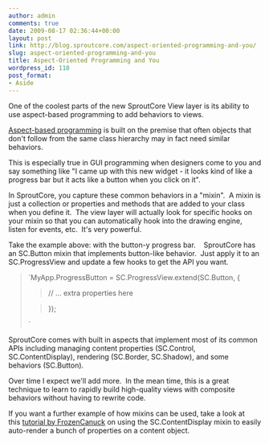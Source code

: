 ```yaml
---
author: admin
comments: true
date: 2009-08-17 02:36:44+00:00
layout: post
link: http://blog.sproutcore.com/aspect-oriented-programming-and-you/
slug: aspect-oriented-programming-and-you
title: Aspect-Oriented Programming and You
wordpress_id: 118
post_format:
- Aside
---
```


One of the coolest parts of the new SproutCore View layer is its ability to use aspect-based programming to add behaviors to views.




[Aspect-based programming](http://en.wikipedia.org/wiki/Aspect-oriented_programming) is built on the premise that often objects that don't follow from the same class hierarchy may in fact need similar behaviors.




This is especially true in GUI programming when designers come to you and say something like "I came up with this new widget - it looks kind of like a progress bar but it acts like a button when you click on it".




In SproutCore, you capture these common behaviors in a "mixin".  A mixin is just a collection or properties and methods that are added to your class when you define it.  The view layer will actually look for specific hooks on your mixin so that you can automatically hook into the drawing engine, listen for events, etc.  It's very powerful.




Take the example above: with the button-y progress bar.    SproutCore has an SC.Button mixin that implements button-like behavior.  Just apply it to an SC.ProgressView and update a few hooks to get the API you want.





<blockquote>`MyApp.ProgressButton = SC.ProgressView.extend(SC.Button, {

> 
> // ... extra properties here
> 
> 

> 
> });
> 
> 
`</blockquote>




SproutCore comes with built in aspects that implement most of its common APIs including managing content properties (SC.Control, SC.ContentDisplay), rendering (SC.Border, SC.Shadow), and some behaviors (SC.Button).




Over time I expect we'll add more.  In the mean time, this is a great technique to learn to rapidly build high-quality views with composite behaviors without having to rewrite code.




If you want a further example of how mixins can be used, take a look at this [tutorial by FrozenCanuck](http://frozencanuck.wordpress.com/2009/08/16/creating-a-simple-custom-view-in-sproutcore-part2/) on using the SC.ContentDisplay mixin to easily auto-render a bunch of properties on a content object.
